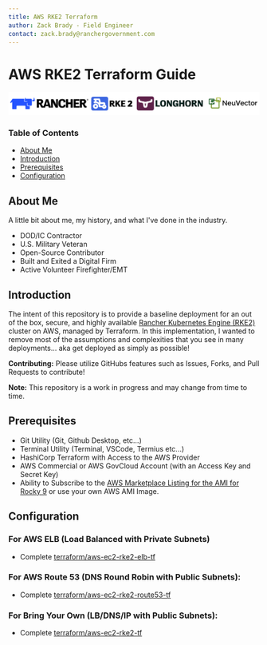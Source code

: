 ```yaml
---
title: AWS RKE2 Terraform
author: Zack Brady - Field Engineer
contact: zack.brady@ranchergovernment.com
---
```


# AWS RKE2 Terraform Guide

![rancher-long-banner](images/rgs-banner-rounded.png)

### Table of Contents
* [About Me](#about-me)
* [Introduction](#introduction)
* [Prerequisites](#prerequisites)
* [Configuration](#configuration)

## About Me
A little bit about me, my history, and what I've done in the industry.
- DOD/IC Contractor
- U.S. Military Veteran
- Open-Source Contributor
- Built and Exited a Digital Firm
- Active Volunteer Firefighter/EMT

## Introduction
The intent of this repository is to provide a baseline deployment for an out of the box, secure, and highly available [Rancher Kubernetes Engine (RKE2)](https://docs.rke2.io) cluster on AWS, managed by Terraform. In this implementation, I wanted to remove most of the assumptions and complexities that you see in many deployments... aka get deployed as simply as possible!

**Contributing:** Please utilize GitHubs features such as Issues, Forks, and Pull Requests to contribute!

**Note:** This repository is a work in progress and may change from time to time.

## Prerequisites
* Git Utility (Git, Github Desktop, etc...)
* Terminal Utility (Terminal, VSCode, Termius etc...)
* HashiCorp Terraform with Access to the AWS Provider
* AWS Commercial or AWS GovCloud Account (with an Access Key and Secret Key)
* Ability to Subscribe to the [AWS Marketplace Listing for the AMI for Rocky 9](https://aws.amazon.com/marketplace/pp/prodview-ygp66mwgbl2ii) or use your own AWS AMI Image.

## Configuration

### For AWS ELB (Load Balanced with Private Subnets)
* Complete [terraform/aws-ec2-rke2-elb-tf](terraform/aws-ec2-rke2-elb-tf/README.md)

### For AWS Route 53 (DNS Round Robin with Public Subnets):
* Complete [terraform/aws-ec2-rke2-route53-tf](terraform/aws-ec2-rke2-route53-tf/README.MD)

### For Bring Your Own (LB/DNS/IP with Public Subnets):
* Complete [terraform/aws-ec2-rke2-tf](terraform/aws-ec2-rke2-tf/README.md)